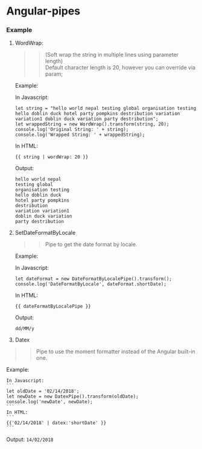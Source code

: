 # Angular-pipes


### Example

1. WordWrap:
   >> (Soft wrap the string in multiple lines using parameter length) <br/>
   >> Default character length is 20, however you can override via param; <br/>
   
   Example:
   
    In Javascript:
    ```
    let string = "hello world nepal testing global organisation testing hello doblin duck hotel party pompkins destribution variation variation1 doblin duck variation party destribution";
    let wrappedString = new WordWrap().transform(string, 20);
    console.log('Original String: ' + string);
    console.log('Wrapped String: ' + wrappedString);
    ```
    In HTML:
    ```
    {{ string | wordWrap: 20 }}
    ```
    Output:
    ```
    hello world nepal
    testing global
    organisation testing
    hello doblin duck
    hotel party pompkins
    destribution
    variation variation1
    doblin duck variation
    party destribution
    ```
2. SetDateFormatByLocale
   >> Pipe to get the date format by locale. <br/>
 
   Example:

    In Javascript:
    ```
    let dateFormat = new DateFormatByLocalePipe().transform();
    console.log('DateFormatByLocale', dateFormat.shortDate);
    ```
    In HTML:
    ```
    {{ dateFormatByLocalePipe }}
    ```

   Output:
    ```
    dd/MM/y
    ```
 3. Datex
   >> Pipe to use the moment formatter instead of the Angular built-in one. <br/>
 
   Example:

    In Javascript:
    ```
    let oldDate = '02/14/2018';
    let newDate = new DatexPipe().transform(oldDate);
    console.log('newDate', newDate);
    ```
    In HTML:
    ```
    {{'02/14/2018' | datex:'shortDate' }}
    ```

   Output:
    ```
    14/02/2018
    ```   
    
